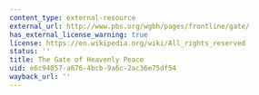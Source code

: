 ```yaml
---
content_type: external-resource
external_url: http://www.pbs.org/wgbh/pages/frontline/gate/
has_external_license_warning: true
license: https://en.wikipedia.org/wiki/All_rights_reserved
status: ''
title: The Gate of Heavenly Peace
uid: e6c94057-a676-4bcb-9a6c-2ac36e75df54
wayback_url: ''
---
```

